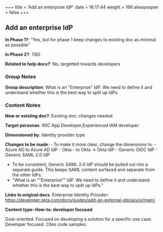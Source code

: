 +++
title = 'Add an enterprise IdP'
date = 16:17:44
weight = 166
alwaysopen = false
+++

## Add an enterprise IdP

**In Phase 1?**: "Yes, but for phase 1 keep changes to existing doc as minimal as possible"

**In Phase 2?**: TBD

**Related to help docs?**: No, targetted towards developers


### Group Notes

**Group description**: What is an "Enterprise" IdP. We need to define it and understand whether this is the best way to split up IdPs.


### Content Notes

**New or existing doc?**: Existing doc: changes needed

**Target personas**: WIC App Developer,Experienced IAM developer

**Dimensioned by**: Identity provider type

**Changes to be made**: - To make it more clear, change the dimensions to:
    - Azure AD to Azure AD IdP
    - Okta - to Okta -> Okta IdP
    - Generic OIDC IdP
    - Generic SAML 2.0 IdP
- To be consistent, Generic SAML 2.0 IdP should be pulled out into a separate guide. This keeps SAML content surfaced and separate from the other IdPs.
- "What is an ""Enterprise"" IdP. We need to define it and understand whether this is the best way to split up IdPs."

**Links to original docs**: Enterprise Identity Provider: https://developer.okta.com/docs/guides/add-an-external-idp/azure/main/

**Content type: How-to: developer focused**

Goal-oriented. Focused on developing a solution for a specific use case. Developer focused. Cites code samples.


